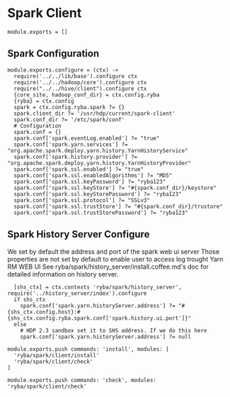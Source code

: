 # Spark Client

    module.exports = []

## Spark Configuration

    module.exports.configure = (ctx) ->
      require('../../lib/base').configure ctx
      require('../../hadoop/core').configure ctx
      require("../../hive/client").configure ctx
      {core_site, hadoop_conf_dir} = ctx.config.ryba
      {ryba} = ctx.config
      spark = ctx.config.ryba.spark ?= {}
      spark.client_dir ?= '/usr/hdp/current/spark-client'
      spark.conf_dir ?= '/etc/spark/conf'
      # Configuration
      spark.conf = {}
      spark.conf['spark.eventLog.enabled'] ?= "true"
      spark.conf['spark.yarn.services'] ?= "org.apache.spark.deploy.yarn.history.YarnHistoryService"
      spark.conf['spark.history.provider'] ?= "org.apache.spark.deploy.yarn.history.YarnHistoryProvider"
      spark.conf['spark.ssl.enabled'] ?= "true"
      spark.conf['spark.ssl.enabledAlgorithms'] ?= "MD5"
      spark.conf['spark.ssl.keyPassword'] ?= "ryba123"
      spark.conf['spark.ssl.keyStore'] ?= "#{spark.conf_dir}/keystore"
      spark.conf['spark.ssl.keyStorePassword'] ?= "ryba123"
      spark.conf['spark.ssl.protocol'] ?= "SSLv3"
      spark.conf['spark.ssl.trustStore'] ?= "#{spark.conf_dir}/trustore"
      spark.conf['spark.ssl.trustStorePassword'] ?= "ryba123"

## Spark History Server Configure

We set by default the address and port of the spark web ui server
Those properties are not set by default to enable user to access log trought Yarn RM WEB UI
See ryba/spark/history_server/install.coffee.md's doc for detailed information on history server.

      [shs_ctx] = ctx.contexts 'ryba/spark/history_server', require('../history_server/index').configure
      if shs_ctx
        spark.conf['spark.yarn.historyServer.address'] ?= "#{shs_ctx.config.host}:#{shs_ctx.config.ryba.spark.conf['spark.history.ui.port']}"
      else
        # HDP 2.3 sandbox set it to SHS address. If we do this here
        spark.conf['spark.yarn.historyServer.address'] ?= null

    module.exports.push commands: 'install', modules: [
      'ryba/spark/client/install'
      'ryba/spark/client/check'
    ]

    module.exports.push commands: 'check', modules: 'ryba/spark/client/check'
